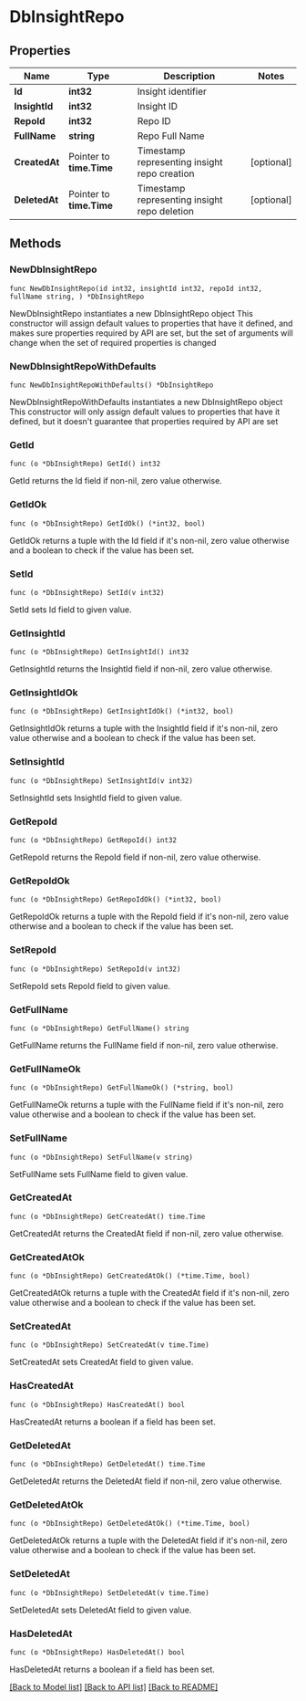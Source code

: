 # DbInsightRepo

## Properties

Name | Type | Description | Notes
------------ | ------------- | ------------- | -------------
**Id** | **int32** | Insight identifier | 
**InsightId** | **int32** | Insight ID | 
**RepoId** | **int32** | Repo ID | 
**FullName** | **string** | Repo Full Name | 
**CreatedAt** | Pointer to **time.Time** | Timestamp representing insight repo creation | [optional] 
**DeletedAt** | Pointer to **time.Time** | Timestamp representing insight repo deletion | [optional] 

## Methods

### NewDbInsightRepo

`func NewDbInsightRepo(id int32, insightId int32, repoId int32, fullName string, ) *DbInsightRepo`

NewDbInsightRepo instantiates a new DbInsightRepo object
This constructor will assign default values to properties that have it defined,
and makes sure properties required by API are set, but the set of arguments
will change when the set of required properties is changed

### NewDbInsightRepoWithDefaults

`func NewDbInsightRepoWithDefaults() *DbInsightRepo`

NewDbInsightRepoWithDefaults instantiates a new DbInsightRepo object
This constructor will only assign default values to properties that have it defined,
but it doesn't guarantee that properties required by API are set

### GetId

`func (o *DbInsightRepo) GetId() int32`

GetId returns the Id field if non-nil, zero value otherwise.

### GetIdOk

`func (o *DbInsightRepo) GetIdOk() (*int32, bool)`

GetIdOk returns a tuple with the Id field if it's non-nil, zero value otherwise
and a boolean to check if the value has been set.

### SetId

`func (o *DbInsightRepo) SetId(v int32)`

SetId sets Id field to given value.


### GetInsightId

`func (o *DbInsightRepo) GetInsightId() int32`

GetInsightId returns the InsightId field if non-nil, zero value otherwise.

### GetInsightIdOk

`func (o *DbInsightRepo) GetInsightIdOk() (*int32, bool)`

GetInsightIdOk returns a tuple with the InsightId field if it's non-nil, zero value otherwise
and a boolean to check if the value has been set.

### SetInsightId

`func (o *DbInsightRepo) SetInsightId(v int32)`

SetInsightId sets InsightId field to given value.


### GetRepoId

`func (o *DbInsightRepo) GetRepoId() int32`

GetRepoId returns the RepoId field if non-nil, zero value otherwise.

### GetRepoIdOk

`func (o *DbInsightRepo) GetRepoIdOk() (*int32, bool)`

GetRepoIdOk returns a tuple with the RepoId field if it's non-nil, zero value otherwise
and a boolean to check if the value has been set.

### SetRepoId

`func (o *DbInsightRepo) SetRepoId(v int32)`

SetRepoId sets RepoId field to given value.


### GetFullName

`func (o *DbInsightRepo) GetFullName() string`

GetFullName returns the FullName field if non-nil, zero value otherwise.

### GetFullNameOk

`func (o *DbInsightRepo) GetFullNameOk() (*string, bool)`

GetFullNameOk returns a tuple with the FullName field if it's non-nil, zero value otherwise
and a boolean to check if the value has been set.

### SetFullName

`func (o *DbInsightRepo) SetFullName(v string)`

SetFullName sets FullName field to given value.


### GetCreatedAt

`func (o *DbInsightRepo) GetCreatedAt() time.Time`

GetCreatedAt returns the CreatedAt field if non-nil, zero value otherwise.

### GetCreatedAtOk

`func (o *DbInsightRepo) GetCreatedAtOk() (*time.Time, bool)`

GetCreatedAtOk returns a tuple with the CreatedAt field if it's non-nil, zero value otherwise
and a boolean to check if the value has been set.

### SetCreatedAt

`func (o *DbInsightRepo) SetCreatedAt(v time.Time)`

SetCreatedAt sets CreatedAt field to given value.

### HasCreatedAt

`func (o *DbInsightRepo) HasCreatedAt() bool`

HasCreatedAt returns a boolean if a field has been set.

### GetDeletedAt

`func (o *DbInsightRepo) GetDeletedAt() time.Time`

GetDeletedAt returns the DeletedAt field if non-nil, zero value otherwise.

### GetDeletedAtOk

`func (o *DbInsightRepo) GetDeletedAtOk() (*time.Time, bool)`

GetDeletedAtOk returns a tuple with the DeletedAt field if it's non-nil, zero value otherwise
and a boolean to check if the value has been set.

### SetDeletedAt

`func (o *DbInsightRepo) SetDeletedAt(v time.Time)`

SetDeletedAt sets DeletedAt field to given value.

### HasDeletedAt

`func (o *DbInsightRepo) HasDeletedAt() bool`

HasDeletedAt returns a boolean if a field has been set.


[[Back to Model list]](../README.md#documentation-for-models) [[Back to API list]](../README.md#documentation-for-api-endpoints) [[Back to README]](../README.md)


